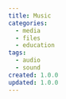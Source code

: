 ```yaml
---
title: Music
categories:
  - media
  - files
  - education
tags:
  - audio
  - sound
created: 1.0.0
updated: 1.0.0
---
```

